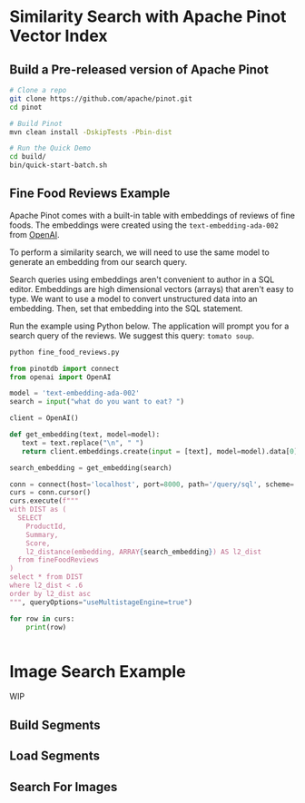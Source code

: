 # Similarity Search with Apache Pinot Vector Index


## Build a Pre-released version of Apache Pinot

```bash
# Clone a repo
git clone https://github.com/apache/pinot.git
cd pinot

# Build Pinot
mvn clean install -DskipTests -Pbin-dist

# Run the Quick Demo
cd build/
bin/quick-start-batch.sh
```

## Fine Food Reviews Example

Apache Pinot comes with a built-in table with embeddings of reviews of fine foods. The embeddings were created using the `text-embedding-ada-002` from [OpenAI](https://platform.openai.com/docs/guides/embeddings/embedding-models).

To perform a similarity search, we will need to use the same model to generate an embedding from our search query.

Search queries using embeddings aren't convenient to author in a SQL editor. Embeddings are high dimensional vectors (arrays) that aren't easy to type. We want to use a model to convert unstructured data into an embedding. Then, set that embedding into the SQL statement.

Run the example using Python below. The application will prompt you for a search query of the reviews. We suggest this query: `tomato soup`. 

```bash
python fine_food_reviews.py
```

```python
from pinotdb import connect
from openai import OpenAI

model = 'text-embedding-ada-002'
search = input("what do you want to eat? ")

client = OpenAI()

def get_embedding(text, model=model):
   text = text.replace("\n", " ")
   return client.embeddings.create(input = [text], model=model).data[0].embedding

search_embedding = get_embedding(search)

conn = connect(host='localhost', port=8000, path='/query/sql', scheme='http')
curs = conn.cursor()
curs.execute(f"""
with DIST as (
  SELECT 
    ProductId, 
    Summary, 
    Score,
    l2_distance(embedding, ARRAY{search_embedding}) AS l2_dist
  from fineFoodReviews
)
select * from DIST
where l2_dist < .6
order by l2_dist asc
""", queryOptions="useMultistageEngine=true")

for row in curs:
    print(row)



```

# Image Search Example

WIP

## Build Segments


## Load Segments


## Search For Images

